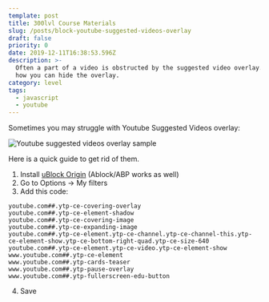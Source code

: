 ```yaml
---
template: post
title: 300lvl Course Materials
slug: /posts/block-youtube-suggested-videos-overlay
draft: false
priority: 0
date: 2019-12-11T16:38:53.596Z
description: >-
  Often a part of a video is obstructed by the suggested video overlay. Here’s
  how you can hide the overlay.
category: level
tags:
  - javascript
  - youtube
---
```


Sometimes you may struggle with Youtube Suggested Videos overlay:

![Youtube suggested videos overlay sample](/media/ublock-youtube-overlay/01.png 'Sample')

Here is a quick guide to get rid of them.

1. Install [uBlock Origin](https://chrome.google.com/webstore/detail/ublock-origin/cjpalhdlnbpafiamejdnhcphjbkeiagm) (Ablock/ABP works as well)
2. Go to Options -> My filters
3. Add this code:

```
youtube.com##.ytp-ce-covering-overlay
youtube.com##.ytp-ce-element-shadow
youtube.com##.ytp-ce-covering-image
youtube.com##.ytp-ce-expanding-image
youtube.com##.ytp-ce-element.ytp-ce-channel.ytp-ce-channel-this.ytp-ce-element-show.ytp-ce-bottom-right-quad.ytp-ce-size-640
youtube.com##.ytp-ce-element.ytp-ce-video.ytp-ce-element-show
www.youtube.com##.ytp-ce-element
www.youtube.com##.ytp-cards-teaser
www.youtube.com##.ytp-pause-overlay
www.youtube.com##.ytp-fullerscreen-edu-button
```

4. Save

